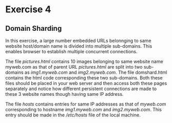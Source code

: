 # Exercise 4
## Domain Sharding

In this exercise, a large number embedded URLs belonnging to same website
host/domain name is divided into multiple sub-domains. This enables browser to
establish multiple concurrent connections. 

The file *_pictures.html_* contains 10 images belonging to same website name
myweb.com as that of parent URL *pictures.html* are split into two sub-domains
as _img1.myweb.com_ and _img2.myweb.com_. The file domshard.html contains the
html code corresponding these two sub-domains. Both these files should be
placed in your web server and then access both these pages separately and
notice how different persistent connections are made to these 3 website names
though having same IP address.

The file _hosts_ contains entries for same IP addresses as that of *myweb.com*
corresponding to hostname *img1.myweb.com* and *img2.myweb.com*. This entry
should be made in the */etc/hosts* file of the local machine.

